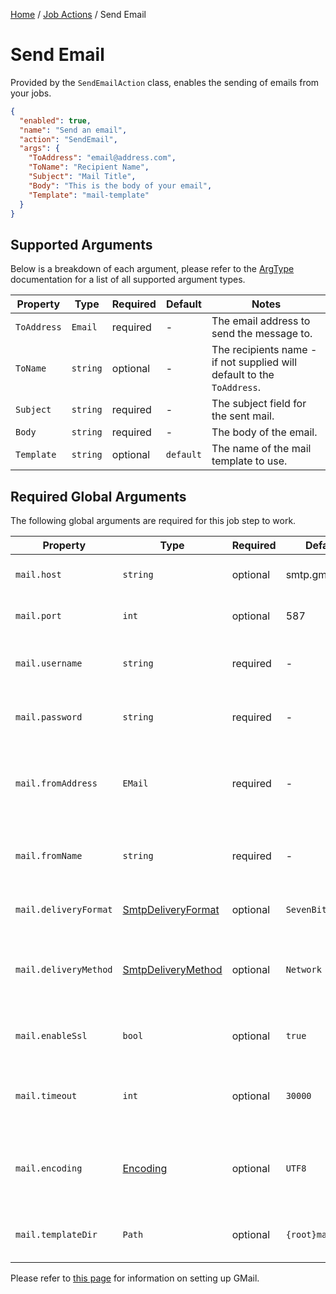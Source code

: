 [Home](/README.md) / [Job Actions](/docs/job-actions/README.md) / Send Email

# Send Email
Provided by the `SendEmailAction` class, enables the sending of emails from your jobs.

```json
{
  "enabled": true,
  "name": "Send an email",
  "action": "SendEmail",
  "args": {
    "ToAddress": "email@address.com",
    "ToName": "Recipient Name",
    "Subject": "Mail Title",
    "Body": "This is the body of your email",
    "Template": "mail-template"
  }
}
```

## Supported Arguments
Below is a breakdown of each argument, please refer to the [ArgType](/docs/enums/ArgType.md) documentation for a list of all supported argument types.

| Property | Type | Required | Default | Notes |
| --- | --- | --- | --- | --- |
| `ToAddress` | `Email` | required | - | The email address to send the message to. |
| `ToName` | `string` | optional | - | The recipients name - if not supplied will default to the `ToAddress`. |
| `Subject` | `string` | required | - | The subject field for the sent mail. |
| `Body` | `string` | required | - | The body of the email. |
| `Template` | `string` | optional | `default` | The name of the mail template to use. |

## Required Global Arguments
The following global arguments are required for this job step to work.

| Property | Type | Required | Default | Notes |
| --- | --- | --- | --- | --- |
| `mail.host` | `string` | optional | smtp.gmail.com | Your email host. |
| `mail.port` | `int` | optional | 587 | Your email host port. |
| `mail.username` | `string` | required | - | Login name for your mail provider. |
| `mail.password` | `string` | required | - | Password for your mail client. |
| `mail.fromAddress` | `EMail` | required | - | The from address to use when sending an email. |
| `mail.fromName` | `string` | required | - | From name to use when sending emails. |
| `mail.deliveryFormat` | [SmtpDeliveryFormat](https://docs.microsoft.com/en-us/dotnet/api/system.net.mail.smtpdeliveryformat?view=net-6.0) | optional | `SevenBit` | Delivery format to use. |
| `mail.deliveryMethod` | [SmtpDeliveryMethod](https://docs.microsoft.com/en-us/dotnet/api/system.net.mail.smtpdeliverymethod?view=net-6.0) | optional | `Network` | Delivery method to use when sending emails. |
| `mail.enableSsl` | `bool` | optional | `true` | Enables the usage of SSL. |
| `mail.timeout` | `int` | optional | `30000` | Timeout to use when sending emails. |
| `mail.encoding` | [Encoding](https://docs.microsoft.com/en-us/dotnet/api/system.text.encoding?view=net-6.0) | optional | `UTF8` | The encoding to use when sending emails. |
| `mail.templateDir` | `Path` | optional | `{root}mail-tpl` | Path to mail template directory. |

Please refer to [this page](/docs/general/ConfiguringMail.md) for information on setting up GMail.
